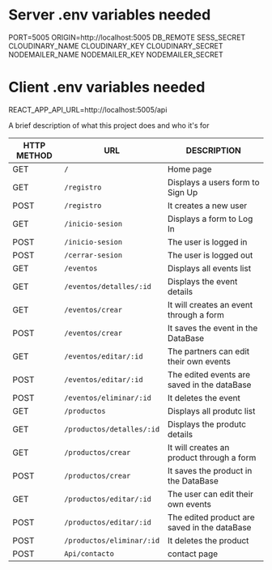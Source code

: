 # Server .env variables needed
PORT=5005
ORIGIN=http://localhost:5005
DB_REMOTE
SESS_SECRET
CLOUDINARY_NAME
CLOUDINARY_KEY
CLOUDINARY_SECRET
NODEMAILER_NAME 
NODEMAILER_KEY
NODEMAILER_SECRET

# Client .env variables needed
REACT_APP_API_URL=http://localhost:5005/api


A brief description of what this project does and who it's for

| HTTP METHOD	| URL    	                | DESCRIPTION                                    
|---------------|---------------------------|----------------------------------------------
| GET         	| `/`             	        | Home page          	| |
| GET         	| `/registro`    	        | Displays a users form to Sign Up 	| |
| POST         	| `/registro`    	        | It creates a new user 	| |
| GET         	| `/inicio-sesion` 	        | Displays a form to Log In	| |
| POST         	| `/inicio-sesion` 	        | The user is logged in 	| |
| POST         	| `/cerrar-sesion` 	        | The user is logged out	|  ||X |
| GET         	| `/eventos`             	| Displays all events list         	| |
| GET         	| `/eventos/detalles/:id`   | Displays the event details 	| |
| GET         	| `/eventos/crear`    	    | It will creates an event through a form	| X|
| POST         	| `/eventos/crear`    	    | It saves the event in the DataBase	|X |
| GET         	| `/eventos/editar/:id` 	| The partners can edit their own events   	|X |
| POST         	| `/eventos/editar/:id` 	| The edited events are saved in the dataBase 	|X |
| POST         	| `/eventos/eliminar/:id` 	| It deletes the event	|X |
| GET         	| `/productos`             	| Displays all produtc list         	| |
| GET         	| `/productos/detalles/:id` | Displays the produtc details 	| |
| GET         	| `/productos/crear`    	| It will creates an product through a form	| X|
| POST         	| `/productos/crear`    	| It saves the product in the DataBase	|X |
| GET         	| `/productos/editar/:id` 	| The user can edit their own events   	|X |
| POST         	| `/productos/editar/:id` 	| The edited product are saved in the dataBase 	|X |
| POST         	| `/productos/eliminar/:id` | It deletes the product	|X |
| POST         	| `Api/contacto`            | contact page          	|X |



